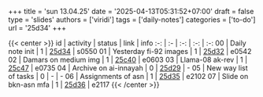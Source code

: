 +++
title = 'sun 13.04.25'
date = '2025-04-13T05:31:52+07:00'
draft = false
type = 'slides'
authors = ['viridi']
tags = ['daily-notes']
categories = ['to-do']
url = '25d34'
+++

{{< center >}}
id | activity | status | link | info
:-: | :- | :-: | :-: | :-:
00 | Daily note init        | 1 | [25d34](/notes/25d34) | s0550
01 | Yesterday fi-92 images | 1 | [25d32](/notes/25d32) | e0542
02 | Damars on medium img   | 1 | [25c40](/notes/25c40) | e0603
03 | Llama-08 ak-rev        | 1 | [25c47](/notes/25c47) | e0735
04 | Archive on ai-innayah  | 0 | [25d29](/notes/25d29) | -
05 | New way list of tasks  | 0 | - | -
06 | Assignments of asn     | 1 | [25d35](/notes/25d35) | e2102
07 | Slide on bkn-asn mfa   | 1 | [25d36](/notes/25d36) | e2117
{{< /center >}}
